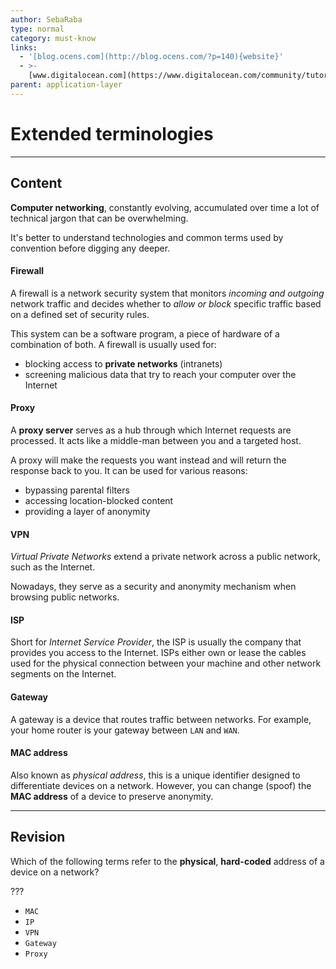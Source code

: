```yaml
---
author: SebaRaba
type: normal
category: must-know
links:
  - '[blog.ocens.com](http://blog.ocens.com/?p=140){website}'
  - >-
    [www.digitalocean.com](https://www.digitalocean.com/community/tutorials/an-introduction-to-networking-terminology-interfaces-and-protocols){website}
parent: application-layer
---
```


# Extended terminologies


---

## Content

**Computer networking**, constantly evolving, accumulated over time a lot of technical jargon that can be overwhelming.

It's better to understand technologies and common terms used by convention before digging any deeper.

#### Firewall

A firewall is a network security system that monitors *incoming and outgoing* network traffic and decides whether to *allow or block* specific traffic based on a defined set of security rules.

This system can be a software program, a piece of hardware of a combination of both. A firewall is usually used for:

* blocking access to **private networks** (intranets)
* screening malicious data that try to reach your computer over the Internet

#### Proxy

A **proxy server** serves as a hub through which Internet requests are processed. It acts like a middle-man between you and a targeted host.

A proxy will make the requests you want instead and will return the response back to you. It can be used for various reasons:

* bypassing parental filters
* accessing location-blocked content
* providing a layer of anonymity

#### VPN

*Virtual Private Networks* extend a private network across a public network, such as the Internet.

Nowadays, they serve as a security and anonymity mechanism when browsing public networks.

#### ISP

Short for *Internet Service Provider*, the ISP is usually the company that provides you access to the Internet. ISPs either own or lease the cables used for the physical connection between your machine and other network segments on the Internet.

#### Gateway

A gateway is a device that routes traffic between networks. For example, your home router is your gateway between `LAN` and `WAN`.

#### MAC address

Also known as *physical address*, this is a unique identifier designed to differentiate devices on a network. However, you can change (spoof) the **MAC address** of a device to preserve anonymity.


---

## Revision

Which of the following terms refer to the **physical**, **hard-coded** address of a device on a network?

???

* `MAC`
* `IP`
* `VPN`
* `Gateway`
* `Proxy`
